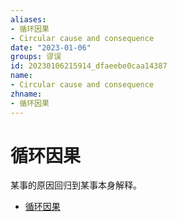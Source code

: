 ```yaml
---
aliases:
- 循环因果
- Circular cause and consequence
date: "2023-01-06"
groups: 谬误
id: 20230106215914_dfaeebe0caa14387
name:
- Circular cause and consequence
zhname:
- 循环因果
---
```


# 循环因果

某事的原因回归到某事本身解释。

* [循环因果](https://zh.wikipedia.org/wiki/%E5%BE%AA%E7%92%B0%E5%9B%A0%E6%9E%9C)
